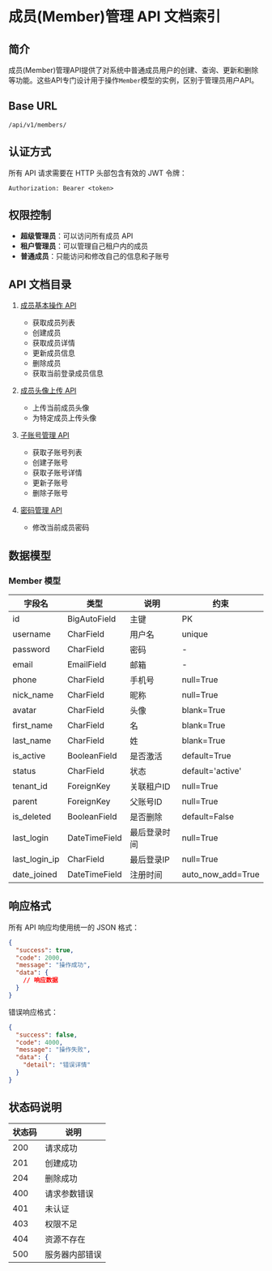 # 成员(Member)管理 API 文档索引

## 简介

成员(Member)管理API提供了对系统中普通成员用户的创建、查询、更新和删除等功能。这些API专门设计用于操作`Member`模型的实例，区别于管理员用户API。

## Base URL

```
/api/v1/members/
```

## 认证方式

所有 API 请求需要在 HTTP 头部包含有效的 JWT 令牌：

```
Authorization: Bearer <token>
```

## 权限控制

- **超级管理员**：可以访问所有成员 API
- **租户管理员**：可以管理自己租户内的成员
- **普通成员**：只能访问和修改自己的信息和子账号

## API 文档目录

1. [成员基本操作 API](./01_member_basic_api.md)
   - 获取成员列表
   - 创建成员
   - 获取成员详情
   - 更新成员信息
   - 删除成员
   - 获取当前登录成员信息

2. [成员头像上传 API](./02_member_avatar_api.md)
   - 上传当前成员头像
   - 为特定成员上传头像

3. [子账号管理 API](./03_member_subaccount_api.md)
   - 获取子账号列表
   - 创建子账号
   - 获取子账号详情
   - 更新子账号
   - 删除子账号

4. [密码管理 API](./04_member_password_api.md)
   - 修改当前成员密码

## 数据模型

### Member 模型

| 字段名 | 类型 | 说明 | 约束 |
|-------|------|------|------|
| id | BigAutoField | 主键 | PK |
| username | CharField | 用户名 | unique |
| password | CharField | 密码 | - |
| email | EmailField | 邮箱 | - |
| phone | CharField | 手机号 | null=True |
| nick_name | CharField | 昵称 | null=True |
| avatar | CharField | 头像 | blank=True |
| first_name | CharField | 名 | blank=True |
| last_name | CharField | 姓 | blank=True |
| is_active | BooleanField | 是否激活 | default=True |
| status | CharField | 状态 | default='active' |
| tenant_id | ForeignKey | 关联租户ID | null=True |
| parent | ForeignKey | 父账号ID | null=True |
| is_deleted | BooleanField | 是否删除 | default=False |
| last_login | DateTimeField | 最后登录时间 | null=True |
| last_login_ip | CharField | 最后登录IP | null=True |
| date_joined | DateTimeField | 注册时间 | auto_now_add=True |

## 响应格式

所有 API 响应均使用统一的 JSON 格式：

```json
{
  "success": true,
  "code": 2000,
  "message": "操作成功",
  "data": {
    // 响应数据
  }
}
```

错误响应格式：

```json
{
  "success": false,
  "code": 4000,
  "message": "操作失败",
  "data": {
    "detail": "错误详情"
  }
}
```

## 状态码说明

| 状态码 | 说明 |
|-------|------|
| 200 | 请求成功 |
| 201 | 创建成功 |
| 204 | 删除成功 |
| 400 | 请求参数错误 |
| 401 | 未认证 |
| 403 | 权限不足 |
| 404 | 资源不存在 |
| 500 | 服务器内部错误 | 